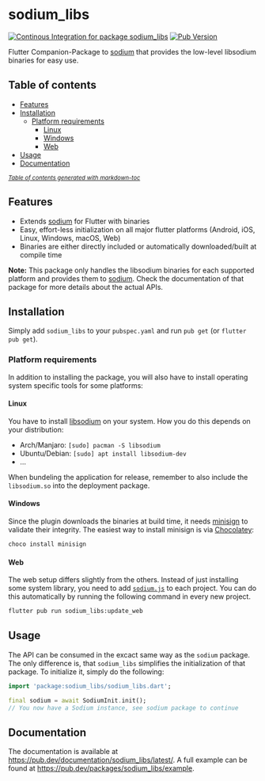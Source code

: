 # sodium_libs
[![Continous Integration for package sodium_libs](https://github.com/Skycoder42/libsodium_dart_bindings/actions/workflows/sodium_libs_ci.yaml/badge.svg)](https://github.com/Skycoder42/libsodium_dart_bindings/actions/workflows/sodium_libs_ci.yaml)
[![Pub Version](https://img.shields.io/pub/v/sodium_libs)](https://pub.dev/packages/sodium_libs)

Flutter Companion-Package to [sodium](https://pub.dev/packages/sodium) that
provides the low-level libsodium binaries for easy use.

## Table of contents
- [Features](#features)
- [Installation](#installation)
  * [Platform requirements](#platform-requirements)
    + [Linux](#linux)
    + [Windows](#windows)
    + [Web](#web)
- [Usage](#usage)
- [Documentation](#documentation)

<small><i><a href='http://ecotrust-canada.github.io/markdown-toc/'>Table of contents generated with markdown-toc</a></i></small>

## Features
- Extends [sodium](https://pub.dev/packages/sodium) for Flutter with binaries
- Easy, effort-less initialization on all major flutter platforms (Android, iOS,
Linux, Windows, macOS, Web)
- Binaries are either directly included or automatically downloaded/built at
compile time

**Note:** This package only handles the libsodium binaries for each supported
platform and provides them to [sodium](https://pub.dev/packages/sodium). Check
the documentation of that package for more details about the actual APIs.

## Installation
Simply add `sodium_libs` to your `pubspec.yaml` and run `pub get` (or 
`flutter pub get`).

### Platform requirements
In addition to installing the package, you will also have to install operating
system specific tools for some platforms:

#### Linux
You have to install [libsodium](https://github.com/jedisct1/libsodium) on your
system. How you do this depends on your distribution:
- Arch/Manjaro: `[sudo] pacman -S libsodium`
- Ubuntu/Debian: `[sudo] apt install libsodium-dev`
- ...

When bundeling the application for release, remember to also include the
`libsodium.so` into the deployment package.

#### Windows
Since the plugin downloads the binaries at build time, it needs 
[minisign](https://jedisct1.github.io/minisign/) to validate their integrity.
The easiest way to install minisign is via 
[Chocolatey](https://chocolatey.org/install):

```.ps1
choco install minisign
```

#### Web
The web setup differs slightly from the others. Instead of just installing some
system library, you need to add 
[`sodium.js`](https://github.com/jedisct1/libsodium.js) to each project. You can
do this automatically by running the following command in every new project.

```.sh
flutter pub run sodium_libs:update_web
```

## Usage
The API can be consumed in the excact same way as the `sodium` package. The only
difference is, that `sodium_libs` simplifies the initialization of that package.
To initialize it, simply do the following:

```.dart
import 'package:sodium_libs/sodium_libs.dart';

final sodium = await SodiumInit.init();
// You now have a Sodium instance, see sodium package to continue
```

## Documentation
The documentation is available at 
https://pub.dev/documentation/sodium_libs/latest/. A full example can be found 
at https://pub.dev/packages/sodium_libs/example.
